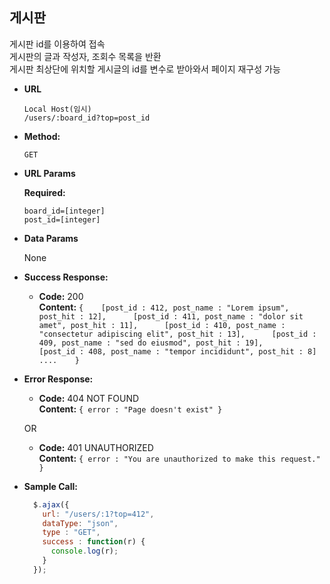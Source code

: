**게시판**
----
  게시판 id를 이용하여 접속   
  게시판의 글과 작성자, 조회수 목록을 반환   
  게시판 최상단에 위치할 게시글의 id를 변수로 받아와서 페이지 재구성 가능   

* **URL**

  `Local Host(임시)`   
  `/users/:board_id?top=post_id`

* **Method:**

  `GET`
  
*  **URL Params**

   **Required:**
 
   `board_id=[integer]`   
   `post_id=[integer]`

* **Data Params**

  None

* **Success Response:**

  * **Code:** 200 <br />
    **Content:** 
    `{    [post_id : 412, post_name : "Lorem ipsum", post_hit : 12],     
       [post_id : 411, post_name : "dolor sit amet", post_hit : 11],     
       [post_id : 410, post_name : "consectetur adipiscing elit", post_hit : 13],     
       [post_id : 409, post_name : "sed do eiusmod", post_hit : 19],     
       [post_id : 408, post_name : "tempor incididunt", post_hit : 8] ....    }`
 
* **Error Response:**

  * **Code:** 404 NOT FOUND <br />
    **Content:** `{ error : "Page doesn't exist" }`

  OR

  * **Code:** 401 UNAUTHORIZED <br />
    **Content:** `{ error : "You are unauthorized to make this request." }`

* **Sample Call:**

  ```javascript
    $.ajax({
      url: "/users/:1?top=412",
      dataType: "json",
      type : "GET",
      success : function(r) {
        console.log(r);
      }
    });
  ```
